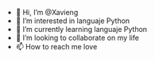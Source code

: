 - 👋 Hi, I’m @Xavieng
- 👀 I’m interested in languaje Python
- 🌱 I’m currently learning languaje Python
- 💞️ I’m looking to collaborate on my life
- 📫 How to reach me love

<!---
Xavieng/Xavieng is a ✨ special ✨ repository because its `README.md` (this file) appears on your GitHub profile.
You can click the Preview link to take a look at your changes.
--->
